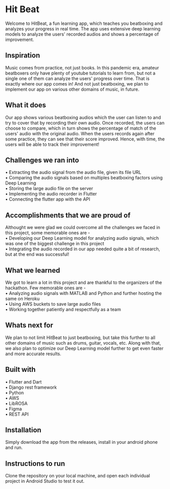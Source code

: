 # Hit Beat

Welcome to HitBeat, a fun learning app, which teaches you beatboxing and analyzes your progress in real time. The app uses extensive deep learning models to analyze the users' recorded audios and shows a percentage of improvement.

## Inspiration
Music comes from practice, not just books. In this pandemic era, amateur beatboxers only have plenty of youtube tutorials to learn from, but not a single one of them can analyze the users' progress over time. That is exactly where our app comes in! And not just beatboxing, we plan to implement our app on various other domains of music, in future.

## What it does
Our app shows various beatboxing audios which the user can listen to and try to cover that by recording their own audio. Once recorded, the users can choose to compare, which in turn shows the percentage of match of the users' audio with the original audio. When the users records again after some practice, they can see that their score improved. Hence, with time, the users will be able to track their improvement!

## Challenges we ran into
• Extracting the audio signal from the audio file, given its file URL  
• Comparing the audio signals based on multiples beatboxing factors using Deep Learning  
• Storing the large audio file on the server  
• Implementing the audio recorder in Flutter  
• Connecting the flutter app with the API  

## Accomplishments that we are proud of
Althought we were glad we could overcome all the challenges we faced in this project, some memorable ones are -  
• Developing our Deep Learning model for analyzing audio signals, which was one of the biggest challenge in this project  
• Integrating the audio recorded in our app needed quite a bit of research, but at the end was successful!  

## What we learned
We got to learn a lot in this project and are thankful to the organizers of the hackathon. Few memorable ones are -  
• Analyzing audio signals with MATLAB and Python and further hosting the same on Heroku  
• Using AWS buckets to save large audio files  
• Working together patiently and respectfully as a team  

## Whats next for
We plan to not limit HitBeat to just beatboxing, but take this further to all other domains of music such as drums, guitar, vocals, etc. Along with that, we also plan to optimize our Deep Learning model further to get even faster and more accurate results.

## Built with
• Flutter and Dart  
• Django rest framework  
• Python  
• AWS  
• LibROSA  
• Figma  
• REST API  

## Installation
Simply download the app from the releases, install in your android phone and run.

## Instructions to run
Clone the repository on your local machine, and open each individual project in Android Studio to test it out.
